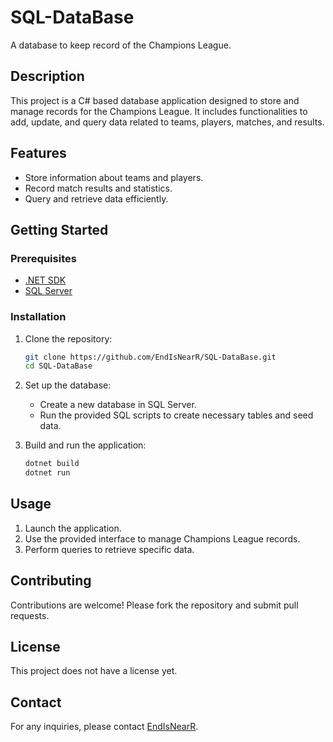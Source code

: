 # SQL-DataBase

A database to keep record of the Champions League.

## Description

This project is a C# based database application designed to store and manage records for the Champions League. It includes functionalities to add, update, and query data related to teams, players, matches, and results.

## Features

- Store information about teams and players.
- Record match results and statistics.
- Query and retrieve data efficiently.

## Getting Started

### Prerequisites

- [.NET SDK](https://dotnet.microsoft.com/download)
- [SQL Server](https://www.microsoft.com/en-us/sql-server/sql-server-downloads)

### Installation

1. Clone the repository:
    ```sh
    git clone https://github.com/EndIsNearR/SQL-DataBase.git
    cd SQL-DataBase
    ```

2. Set up the database:
    - Create a new database in SQL Server.
    - Run the provided SQL scripts to create necessary tables and seed data.

3. Build and run the application:
    ```sh
    dotnet build
    dotnet run
    ```

## Usage

1. Launch the application.
2. Use the provided interface to manage Champions League records.
3. Perform queries to retrieve specific data.

## Contributing

Contributions are welcome! Please fork the repository and submit pull requests.

## License

This project does not have a license yet.

## Contact

For any inquiries, please contact [EndIsNearR](https://github.com/EndIsNearR).
